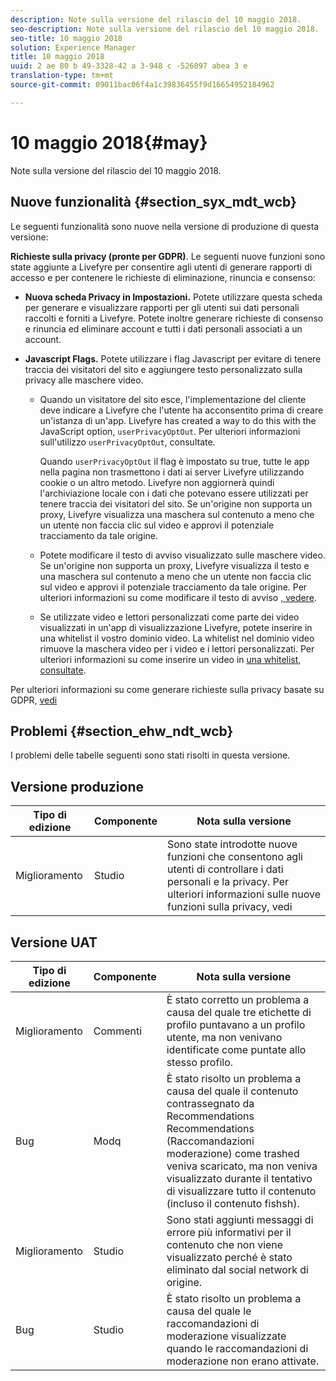 ```yaml
---
description: Note sulla versione del rilascio del 10 maggio 2018.
seo-description: Note sulla versione del rilascio del 10 maggio 2018.
seo-title: 10 maggio 2018
solution: Experience Manager
title: 10 maggio 2018
uuid: 2 ae 80 b 49-3328-42 a 3-948 c -526097 abea 3 e
translation-type: tm+mt
source-git-commit: 09011bac06f4a1c39836455f9d16654952184962

---
```



# 10 maggio 2018{#may}

Note sulla versione del rilascio del 10 maggio 2018.

## Nuove funzionalità {#section_syx_mdt_wcb}

Le seguenti funzionalità sono nuove nella versione di produzione di questa versione:

**Richieste sulla privacy (pronte per GDPR)**. Le seguenti nuove funzioni sono state aggiunte a Livefyre per consentire agli utenti di generare rapporti di accesso e per contenere le richieste di eliminazione, rinuncia e consenso:

* **Nuova scheda Privacy in Impostazioni.** Potete utilizzare questa scheda per generare e visualizzare rapporti per gli utenti sui dati personali raccolti e forniti a Livefyre. Potete inoltre generare richieste di consenso e rinuncia ed eliminare account e tutti i dati personali associati a un account.
* **Javascript Flags.** Potete utilizzare i flag Javascript per evitare di tenere traccia dei visitatori del sito e aggiungere testo personalizzato sulla privacy alle maschere video.

   * Quando un visitatore del sito esce, l&#39;implementazione del cliente deve indicare a Livefyre che l&#39;utente ha acconsentito prima di creare un&#39;istanza di un&#39;app. Livefyre has created a way to do this with the JavaScript option, `userPrivacyOptOut`. Per ulteriori informazioni sull&#39;utilizzo `userPrivacyOptOut`, [](/help/using/c-settings-other/c-gdpr-compliance/c-gdpr-compliance.md#section_nmz_q3n_3db)consultate.

      Quando `userPrivacyOptOut` il flag è impostato su true, tutte le app nella pagina non trasmettono i dati ai server Livefyre utilizzando cookie o un altro metodo. Livefyre non aggiornerà quindi l&#39;archiviazione locale con i dati che potevano essere utilizzati per tenere traccia dei visitatori del sito. Se un&#39;origine non supporta un proxy, Livefyre visualizza una maschera sul contenuto a meno che un utente non faccia clic sul video e approvi il potenziale tracciamento da tale origine.

   * Potete modificare il testo di avviso visualizzato sulle maschere video. Se un&#39;origine non supporta un proxy, Livefyre visualizza il testo e una maschera sul contenuto a meno che un utente non faccia clic sul video e approvi il potenziale tracciamento da tale origine. Per ulteriori informazioni su come modificare il testo di avviso [, vedere](/help/using/c-settings-other/c-gdpr-compliance/c-gdpr-compliance.md#section_pb5_mnp_ldb).
   * Se utilizzate video e lettori personalizzati come parte dei video visualizzati in un&#39;app di visualizzazione Livefyre, potete inserire in una whitelist il vostro dominio video. La whitelist nel dominio video rimuove la maschera video per i video e i lettori personalizzati. Per ulteriori informazioni su come inserire un video in [una whitelist, consultate](/help/using/c-settings-other/c-gdpr-compliance/c-gdpr-compliance.md#section_bzp_pnp_ldb).

Per ulteriori informazioni su come generare richieste sulla privacy basate su GDPR, [vedi](/help/using/c-settings-other/c-gdpr-compliance/c-gdpr-compliance.md#concept_q1l_r5s_rcb)

## Problemi {#section_ehw_ndt_wcb}

I problemi delle tabelle seguenti sono stati risolti in questa versione.

## Versione produzione

| **Tipo di edizione** | **Componente** | **Nota sulla versione** |
|---|---|---|
| Miglioramento | Studio | Sono state introdotte nuove funzioni che consentono agli utenti di controllare i dati personali e la privacy. Per ulteriori informazioni sulle nuove funzioni sulla privacy, vedi [](#c_rn/section_syx_mdt_wcb) |

## Versione UAT

| **Tipo di edizione** | **Componente** | **Nota sulla versione** |
|---|---|---|
| Miglioramento | Commenti | È stato corretto un problema a causa del quale tre etichette di profilo puntavano a un profilo utente, ma non venivano identificate come puntate allo stesso profilo. |
| Bug | Modq | È stato risolto un problema a causa del quale il contenuto contrassegnato da Recommendations Recommendations (Raccomandazioni moderazione) come trashed veniva scaricato, ma non veniva visualizzato durante il tentativo di visualizzare tutto il contenuto (incluso il contenuto fishsh). |
| Miglioramento | Studio | Sono stati aggiunti messaggi di errore più informativi per il contenuto che non viene visualizzato perché è stato eliminato dal social network di origine. |
| Bug | Studio | È stato risolto un problema a causa del quale le raccomandazioni di moderazione visualizzate quando le raccomandazioni di moderazione non erano attivate. |

